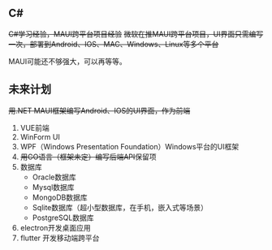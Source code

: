 ## C#
~~C#学习经验，MAUI跨平台项目经验~~
~~微软在推MAUI跨平台项目，UI界面只需编写一次，部署到Android、IOS、MAC、Windows、Linux等多个平台~~

MAUI可能还不够强大，可以再等等。

## 未来计划

~~用.NET MAUI框架编写Android、IOS的UI界面，作为前端~~

1. VUE前端
2. WinForm UI
3. WPF（Windows Presentation Foundation）Windows平台的UI框架
4. ~~用GO语言（框架未定）编写后端API~~保留项
5. 数据库
   - Oracle数据库 
   - Mysql数据库
   -  MongoDB数据库
   - Sqlite数据库（超小型数据库，在手机，嵌入式等场景）
   - PostgreSQL数据库
6. electron开发桌面应用
7. flutter 开发移动端跨平台
## 

## 
